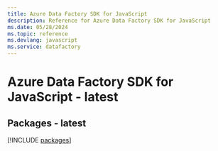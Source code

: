 ```yaml
---
title: Azure Data Factory SDK for JavaScript
description: Reference for Azure Data Factory SDK for JavaScript
ms.date: 05/28/2024
ms.topic: reference
ms.devlang: javascript
ms.service: datafactory
---
```

# Azure Data Factory SDK for JavaScript - latest
## Packages - latest
[!INCLUDE [packages](data-factory-index.md)]
